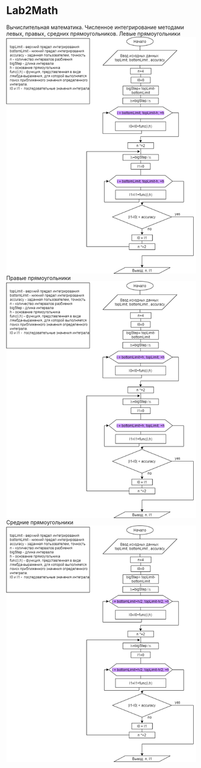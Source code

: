 # Lab2Math
Вычислительная математика. Численное интегрирование методами левых, правых, средних прямоугольников.
Левые прямоугольники
![1](левые.png)
Правые прямоугольники
![1](правые.png)
Средние прямоугольники
![1](средние.png)
